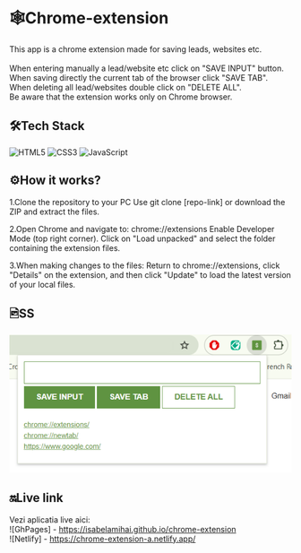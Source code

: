 # 🕸️Chrome-extension

This app is a chrome extension made for saving leads, websites etc.
<br/>
<br/>
When entering manually a lead/website etc click on "SAVE INPUT" button. <br/>
When saving directly the current tab of the browser click "SAVE TAB".  <br/>
When deleting all lead/websites double click on "DELETE ALL". <br/>
Be aware that the extension works only on Chrome browser. <br/>

## 🛠️Tech Stack
![HTML5](https://img.shields.io/badge/-HTML5-E34F26?logo=html5&logoColor=white&style=flat) ![CSS3](https://img.shields.io/badge/-CSS3-1572B6?logo=css3&logoColor=white&style=flat) ![JavaScript](https://img.shields.io/badge/-JavaScript-F7DF1E?logo=javascript&logoColor=black&style=flat)

## ⚙️How it works?

1.Clone the repository to your PC
Use git clone [repo-link] or download the ZIP and extract the files.

2.Open Chrome and navigate to: chrome://extensions
Enable Developer Mode (top right corner).
Click on "Load unpacked" and select the folder containing the extension files.

3.When making changes to the files:
Return to chrome://extensions, click "Details" on the extension, and then click "Update" to load the latest version of your local files.

## 🖻SS

![SS with the app](chrome-extension.png)

## 🔛Live link

Vezi aplicatia live aici:<br/>
![GhPages] - https://isabelamihai.github.io/chrome-extension <br/>
![Netlify] - https://chrome-extension-a.netlify.app/
